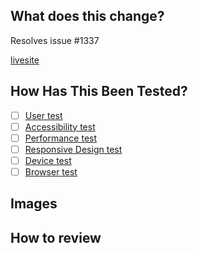 ## What does this change?

Resolves issue #1337

<!-- A PR should have enough detail to be understandable far in the future. e.g what is the problem/why is the change needed, how does it solve it and any questions or points of discussion. Prefer copying information from a GitHub issue over linking to it; the card may not always exist and reviewers may not have access to the board. -->

[livesite](https://livesite.com)

## How Has This Been Tested?
<!-- Link to test results in the Wiki-->

- [ ] [User test]()
- [ ] [Accessibility test]()
- [ ] [Performance test]()
- [ ] [Responsive Design test]()
- [ ] [Device test]()
- [ ] [Browser test]()

## Images

<!-- Usually only applicable to UI changes, what did it look like before and what will it look like after? -->


## How to review

<!-- Provide instructions to help others verify the change. This could take the form of "On PROD, do X and witness Y. On this branch, do X and witness Z. " -->